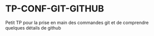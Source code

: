# TP-CONF-GIT-GITHUB
Petit TP pour la prise en main des commandes git et de comprendre quelques détails de github
